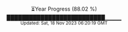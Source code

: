 <p align="center">
⏳Year Progress (88.02 %) <br>
██████████████████████████▁▁▁▁ <br>
<sub>Updated: Sat, 18 Nov 2023 06:20:19 GMT</sub>
</p>

